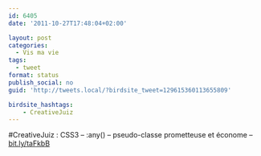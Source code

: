 ```yaml
---
id: 6405
date: '2011-10-27T17:48:04+02:00'

layout: post
categories:
  - Vis ma vie
tags:
  - tweet
format: status
publish_social: no
guid: 'http://tweets.local/?birdsite_tweet=129615360113655809'

birdsite_hashtags:
    - CreativeJuiz
---
```


\#CreativeJuiz : CSS3 – :any() – pseudo-classe prometteuse et économe – [bit.ly/taFkbB](http://bit.ly/taFkbB)